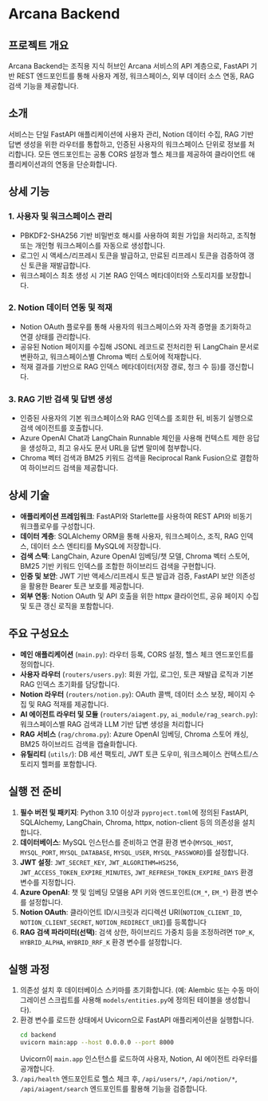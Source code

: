 # Arcana Backend

## 프로젝트 개요
Arcana Backend는 조직용 지식 허브인 Arcana 서비스의 API 계층으로, FastAPI 기반 REST 엔드포인트를 통해 사용자 계정, 워크스페이스, 외부 데이터 소스 연동, RAG 검색 기능을 제공합니다.

## 소개
서비스는 단일 FastAPI 애플리케이션에 사용자 관리, Notion 데이터 수집, RAG 기반 답변 생성을 위한 라우터를 통합하고, 인증된 사용자의 워크스페이스 단위로 정보를 처리합니다. 모든 엔드포인트는 공통 CORS 설정과 헬스 체크를 제공하여 클라이언트 애플리케이션과의 연동을 단순화합니다.

## 상세 기능
### 1. 사용자 및 워크스페이스 관리
- PBKDF2-SHA256 기반 비밀번호 해시를 사용하여 회원 가입을 처리하고, 조직형 또는 개인형 워크스페이스를 자동으로 생성합니다.
- 로그인 시 액세스/리프레시 토큰을 발급하고, 만료된 리프레시 토큰을 검증하여 갱신 토큰을 재발급합니다.
- 워크스페이스 최초 생성 시 기본 RAG 인덱스 메타데이터와 스토리지를 보장합니다.

### 2. Notion 데이터 연동 및 적재
- Notion OAuth 플로우를 통해 사용자의 워크스페이스와 자격 증명을 초기화하고 연결 상태를 관리합니다.
- 공유된 Notion 페이지를 수집해 JSONL 레코드로 전처리한 뒤 LangChain 문서로 변환하고, 워크스페이스별 Chroma 벡터 스토어에 적재합니다.
- 적재 결과를 기반으로 RAG 인덱스 메타데이터(저장 경로, 청크 수 등)를 갱신합니다.

### 3. RAG 기반 검색 및 답변 생성
- 인증된 사용자의 기본 워크스페이스와 RAG 인덱스를 조회한 뒤, 비동기 실행으로 검색 에이전트를 호출합니다.
- Azure OpenAI Chat과 LangChain Runnable 체인을 사용해 컨텍스트 제한 응답을 생성하고, 최고 유사도 문서 URL을 답변 말미에 첨부합니다.
- Chroma 벡터 검색과 BM25 키워드 검색을 Reciprocal Rank Fusion으로 결합하여 하이브리드 검색을 제공합니다.

## 상세 기술
- **애플리케이션 프레임워크**: FastAPI와 Starlette를 사용하여 REST API와 비동기 워크플로우를 구성합니다.
- **데이터 계층**: SQLAlchemy ORM을 통해 사용자, 워크스페이스, 조직, RAG 인덱스, 데이터 소스 엔티티를 MySQL에 저장합니다.
- **검색 스택**: LangChain, Azure OpenAI 임베딩/챗 모델, Chroma 벡터 스토어, BM25 기반 키워드 인덱스를 조합한 하이브리드 검색을 구현합니다.
- **인증 및 보안**: JWT 기반 액세스/리프레시 토큰 발급과 검증, FastAPI 보안 의존성을 활용한 Bearer 토큰 보호를 제공합니다.
- **외부 연동**: Notion OAuth 및 API 호출을 위한 httpx 클라이언트, 공유 페이지 수집 및 토큰 갱신 로직을 포함합니다.

## 주요 구성요소
- **메인 애플리케이션** (`main.py`): 라우터 등록, CORS 설정, 헬스 체크 엔드포인트를 정의합니다.
- **사용자 라우터** (`routers/users.py`): 회원 가입, 로그인, 토큰 재발급 로직과 기본 RAG 인덱스 초기화를 담당합니다.
- **Notion 라우터** (`routers/notion.py`): OAuth 콜백, 데이터 소스 보장, 페이지 수집 및 RAG 적재를 제공합니다.
- **AI 에이전트 라우터 및 모듈** (`routers/aiagent.py`, `ai_module/rag_search.py`): 워크스페이스별 RAG 검색과 LLM 기반 답변 생성을 처리합니다
- **RAG 서비스** (`rag/chroma.py`): Azure OpenAI 임베딩, Chroma 스토어 캐싱, BM25 하이브리드 검색을 캡슐화합니다.
- **유틸리티** (`utils/`): DB 세션 팩토리, JWT 토큰 도우미, 워크스페이스 컨텍스트/스토리지 헬퍼를 포함합니다.

## 실행 전 준비
1. **필수 버전 및 패키지**: Python 3.10 이상과 `pyproject.toml`에 정의된 FastAPI, SQLAlchemy, LangChain, Chroma, httpx, notion-client 등의 의존성을 설치합니다.
2. **데이터베이스**: MySQL 인스턴스를 준비하고 연결 환경 변수(`MYSQL_HOST`, `MYSQL_PORT`, `MYSQL_DATABASE`, `MYSQL_USER`, `MYSQL_PASSWORD`)를 설정합니다.
3. **JWT 설정**: `JWT_SECRET_KEY`, `JWT_ALGORITHM=HS256`, `JWT_ACCESS_TOKEN_EXPIRE_MINUTES`, `JWT_REFRESH_TOKEN_EXPIRE_DAYS` 환경 변수를 지정합니다.
4. **Azure OpenAI**: 챗 및 임베딩 모델용 API 키와 엔드포인트(`CM_*`, `EM_*`) 환경 변수를 설정합니다.
5. **Notion OAuth**: 클라이언트 ID/시크릿과 리디렉션 URI(`NOTION_CLIENT_ID`, `NOTION_CLIENT_SECRET`, `NOTION_REDIRECT_URI`)를 등록합니다
6. **RAG 검색 파라미터(선택)**: 검색 상한, 하이브리드 가중치 등을 조정하려면 `TOP_K`, `HYBRID_ALPHA`, `HYBRID_RRF_K` 환경 변수를 설정합니다.

## 실행 과정
1. 의존성 설치 후 데이터베이스 스키마를 초기화합니다. (예: Alembic 또는 수동 마이그레이션 스크립트를 사용해 `models/entities.py`에 정의된 테이블을 생성합니다).
2. 환경 변수를 로드한 상태에서 Uvicorn으로 FastAPI 애플리케이션을 실행합니다.
   ```bash
   cd backend
   uvicorn main:app --host 0.0.0.0 --port 8000
   ```
   Uvicorn이 `main.app` 인스턴스를 로드하여 사용자, Notion, AI 에이전트 라우터를 공개합니다.
3. `/api/health` 엔드포인트로 헬스 체크 후, `/api/users/*`, `/api/notion/*`, `/api/aiagent/search` 엔드포인트를 활용해 기능을 검증합니다.